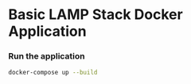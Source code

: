 # Basic LAMP Stack Docker Application

### Run the application

```bash
docker-compose up --build
```
